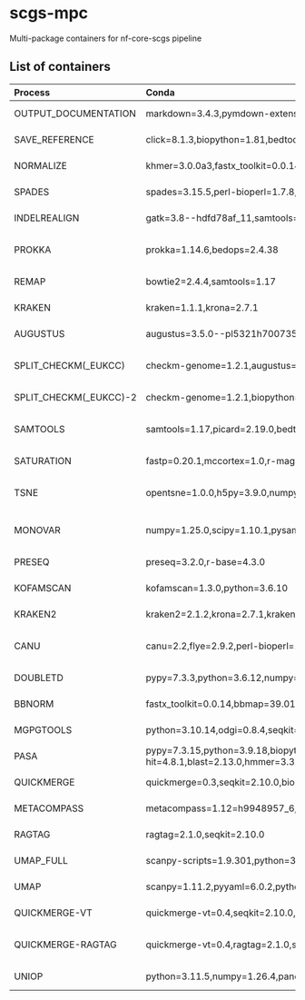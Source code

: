 # scgs-mpc
Multi-package containers for nf-core-scgs pipeline

## List of containers
| Process | Conda | docker image under quay.io/scgs/ |
| :--- | :--- | :--- |
| OUTPUT_DOCUMENTATION | markdown=3.4.3,pymdown-extensions=10.0.1 | mulled-v2-9d4085f2843801e3a749ddf5aafb2163e650905b:957aa01b06e937103f54e0d7f72e2ab0c8be9b6f-0 |
| SAVE_REFERENCE | click=8.1.3,biopython=1.81,bedtools=2.31.0 | mulled-v2-03f569b0930bbc8a26531ce48223cd6880134686:eeee3d8bada9c650a6eab38b1eecb7d20fe49a3a-0 |
| NORMALIZE | khmer=3.0.0a3,fastx_toolkit=0.0.14 | mulled-v2-afeccb6637ecc3e429a8f7f6e6713be70eff3d40:ee0ebbe2f959481c603cf90cda1c2026613505ef-0 |
| SPADES | spades=3.15.5,perl-bioperl=1.7.8,python=3.10 | mulled-v2-5524a20c8f39de906b127a66052c67b51c9a9ce1:c8e22953d04dee6a4da05f7a131bbd081ad78651-0 |
| INDELREALIGN | gatk=3.8--hdfd78af_11,samtools=1.17,picard=2.19.0 | mulled-v2-1078cca9be35f4e979036df5cc474bba6aa9e104:a682d8c0dfb0582e13b281ab918a1de0b7a7778d-0 |
| PROKKA | prokka=1.14.6,bedops=2.4.38 | mulled-v2-1e40df84b5b2d0a934c357a759500c269d2eb793:81460e1910925aa1427c823417f44d2739507564-0 |
| REMAP | bowtie2=2.4.4,samtools=1.17 | mulled-v2-c742dccc9d8fabfcff2af0d8d6799dbc711366cf:7a723346025146e191fdbf519b8131c258b9eeab-0 |
| KRAKEN | kraken=1.1.1,krona=2.7.1 | mulled-v2-d45752891fea2584428a164c55ff535957eb7fa2:17bc7e8d082e77491b01a53af02d08779b923f10-0 |
| AUGUSTUS | augustus=3.5.0--pl5321h700735d_3,tantan=40 | mulled-v2-25b0c981ecfd8d3b08ff5d0fe770fa0aed57e827:2f3083f6f040a1f2ba35c3999b612686446fc7f3-0 |
| SPLIT_CHECKM(_EUKCC) | checkm-genome=1.2.1,augustus=3.5.0--pl5321h700735d_3,tantan=40,biopython=1.81,typer=0.9.0,numpy=1.25.0,eukcc=2.1.0 | mulled-v2-28c5d03d1ac8475499ba2a43715feecc3e991223:c795f73b9d282e25900663d2b634c26711c5b8a4-0 |
| SPLIT_CHECKM(_EUKCC)-2 | checkm-genome=1.2.1,biopython=1.81,typer=0.9.0,numpy=1.25.0,eukcc=2.1.0 | mulled-v2-0feaab287f38f972131dd3bb7da934bbaf023bff:4ef92db9dd23be0907c8aca442ae601cf16179b2-0 |
| SAMTOOLS | samtools=1.17,picard=2.19.0,bedtools=2.31.0,r-magicaxis=2.2 | mulled-v2-a055626708da8b97b79d76d03667dba1cb4bb107:3785590b864aff1747a8d3237666cee5030d4c3e-0 |
| SATURATION | fastp=0.20.1,mccortex=1.0,r-magicaxis=2.2.14,r-rcolorbrewer=1.1_3 | mulled-v2-78a3de80258f15f00d10eb0e6b53b053cda0fdaf:a53e36beaf3f3c66855542ea44bf07fdb3309689-0 |
| TSNE | opentsne=1.0.0,h5py=3.9.0,numpy=1.25.0,pandas=2.0.2,kpal=2.1.1,perl-bioperl=1.7.8 | mulled-v2-8905087433117c98a93e379c07447431e85bdd71:5402918794aa21f8f7e4b46973655d86142c9ffb-0 |
| MONOVAR | numpy=1.25.0,scipy=1.10.1,pysam=0.21.0,samtools=1.17 | mulled-v2-3fac00b995a603e53b168c14fd623583081a1b9d:dc88b89d94c822ade5a35acdb5836139bb931890-0 |
| PRESEQ | preseq=3.2.0,r-base=4.3.0 | mulled-v2-f75ca76f6f0d8dac03a420a64d4d702441604c14:03f4a075e359bb32a613b098d13dba7b4c8c967f-0 |
| KOFAMSCAN | kofamscan=1.3.0,python=3.6.10 | mulled-v2-ef3cc10895f39bdde312c5e796de361bc231bb29:f6fe8bf9968d952a4cb8cdb90f165e49c40688b8-0 |
| KRAKEN2 | kraken2=2.1.2,krona=2.7.1,krakentools=1.2,bracken=3.1 | mulled-v2-2e2a18ac791581ea95fced5830f3fe8013145898:c5d1b87c47ed8c1dcf991ed390fb3bf63b5342f8-0 |
| CANU | canu=2.2,flye=2.9.2,perl-bioperl=1.7.8,perl-io-all=0.87 | mulled-v2-ef18b85941472064953d94d6112dc05e36194472:90a061fb09200847c4637e3480aa75a467fb2786-0 |
| DOUBLETD | pypy=7.3.3,python=3.6.12,numpy=1.19.5,scipy=1.5.3,pysam=0.15.4,pandas=1.1.5,pyvcf=0.6.8 | mulled-v2-b7b08ecbb8cbfa2e328c1c68384966d9ba24b2c8:35b29e00884f8c94506f5174a2a2eb3ea2f07a20-0 |
| BBNORM | fastx_toolkit=0.0.14,bbmap=39.01 | mulled-v2-0f45a2e9949b9309cc37635f57bff7a66baf8095:86172d512030702a6bdb7b2cd7e301c3e1a14e56-1 |
| MGPGTOOLS | python=3.10.14,odgi=0.8.4,seqkit=2.8.0,gfapy=1.2.3,clustalw=2.1,gffread=0.12.7,aster=1.16,biopython=1.83,toytree=3.0.1,pandas=2.2.1,numpy=1.26.4,prettytable=3.10.0,mummer4=4.0.0rc1 | mulled-v2-089d7a065ba2c540b6ac7fe9ae1819e5e40ec7b4:23979f6d41a67b9e859697c2a8a32a23894041ee-0 |
| PASA | pypy=7.3.15,python=3.9.18,biopython=1.84,bedtools=2.30.0,prodigal=2.6.3,prokka=1.14.6,cd-hit=4.8.1,blast=2.13.0,hmmer=3.3.2,diamond=2.0.14,mcl=14.137,mafft=7.526,parallel=20220222,numpy=1.26.4,scipy=1.12.0,networkx=2.6.3,pandas=2.2.2,perl-bioperl=1.7.8 | mulled-v2-4d4de2fc2d737e6c8405c37f0556b5b3c388e8bf:bc46c05ba7ed271711c19619b422a3d8d1aacfb9-0 |
| QUICKMERGE | quickmerge=0.3,seqkit=2.10.0,biopython=1.85,perl-bioperl=1.7.8,seqtk=1.4 | mulled-v2-d417af7602b66a7a02bee82c7dd6399da6f61ce0:d831d87d4fdb108118b1d07ed3b32621cd2472f2-0 |
| METACOMPASS | metacompass=1.12=h9948957_6,seqkit=2.10.0,seqtk=1.4 | mulled-v2-0e7fe6bd3265990ffcdf96496fe08dc5aa55fd24:62c3137bd1d05677122f8069cb3981ac4e60651e-6 |
| RAGTAG | ragtag=2.1.0,seqkit=2.10.0 | mulled-v2-561a2673ebd796b3ddd2822d3f38440d215223c5:6b65b2e5d7cc53084c2dc5fec2260d8adbee49f1-0 |
| UMAP_FULL | scanpy-scripts=1.9.301,python=3.9.23,loompy=3.0.6,pyyaml=6.0.2,r-ggpubr=0.6.1,r-sceasy=0.0.7 | mulled-v2-fe9371f6be95d197dedf7c0a65e9e322526829e0:8d6c60157f466e2d016b24eb850b151a57f390ab-0 |
| UMAP | scanpy=1.11.2,pyyaml=6.0.2,python-igraph=0.11.9,leidenalg=0.10.2,plotly=6.2.0 | mulled-v2-bebad6fb9c0a642cb203291e2b9969552cec05d6:955d7191e655a067018f09dfc80d57c23afb23c9-0 |
| QUICKMERGE-VT | quickmerge-vt=0.4,seqkit=2.10.0,biopython=1.85,perl-bioperl=1.7.8,seqtk=1.4 | mulled-v2-3d7dbca3694e0bc412a351a0d57cbefcab830270:13f4c4f6b30adc2e47d2dfca9753708b5d6e5cc7-1 |
| QUICKMERGE-RAGTAG | quickmerge-vt=0.4,ragtag=2.1.0,seqkit=2.10.0,biopython=1.85,perl-bioperl=1.7.8,seqtk=1.4 | mulled-v2-3c99dbe67a0d01cc10a223e8f82778c618460187:2d2622edca5a7d6580a2ba583efd2d06d593b784-0 |
| UNIOP | python=3.11.5,numpy=1.26.4,pandas=2.3.2,scikit-learn=1.7.1,prodigal=2.6.3 | mulled-v2-55a8e60d9443700fc30f7dcbd9e818915628799a:18ac8636f36b21579062b5b7aebc003241570d3f-0 |

